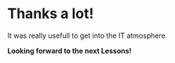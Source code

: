 # Thanks a lot!
It was really usefull to get into the IT atmosphere.

**Looking forward to the next Lessons!**